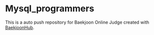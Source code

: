 # Mysql_programmers
This is a auto push repository for Baekjoon Online Judge created with [BaekjoonHub](https://github.com/BaekjoonHub/BaekjoonHub).
